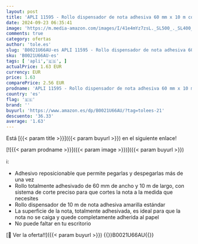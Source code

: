```yaml
---
layout: post
title: 'APLI 11595 - Rollo dispensador de nota adhesiva 60 mm x 10 m color amarillo'
date: 2024-09-23 06:35:41
image: 'https://m.media-amazon.com/images/I/41e4mYz7zsL._SL500_._SL400_.jpg'
comments: true
category: ofertas
author: 'tole.es'
slug: 'B0021U66AU-es APLI 11595 - Rollo dispensador de nota adhesiva 60 mm x 10...'
sku: 'B0021U66AU-es'
tags: [ 'apli','🇪🇸', ]
actualPrice: 1.63 EUR
currency: EUR
price: 1.63
comparePrice: 2.56 EUR
prodname: 'APLI 11595 - Rollo dispensador de nota adhesiva 60 mm x 10 m color amarillo'
country: 'es'
flag: '🇪🇸'
brand: ''
buyurl: 'https://www.amazon.es/dp/B0021U66AU/?tag=tolees-21'
descuento: '36.33'
average: '1.63'
---
```


Está [{{< param title >}}]({{< param buyurl >}}) en el siguiente enlace!

[![{{< param prodname >}}]({{< param image >}})]({{< param buyurl >}})

ℹ️:

- Adhesivo reposicionable que permite pegarlas y despegarlas más de una vez
- Rollo totalmente adhesivado de 60 mm de ancho y 10 m de largo, con sistema de corte preciso para que cortes la nota a la medida que necesites
- Rollo dispensador de 10 m de nota adhesiva amarilla estándar
- La superficie de la nota, totalmente adhesivada, es ideal para que la nota no se caiga y quede completamente adherida al papel
- No puede faltar en tu escritorio

[🛒 Ver la oferta!!]({{< param buyurl >}})
{{<world>}}B0021U66AU{{</world>}}
